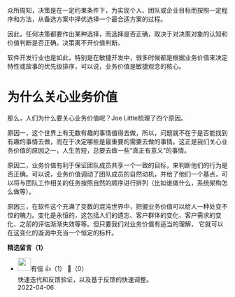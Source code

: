 众所周知，决策是在一定约束条件下，为实现个人、团队或企业目标而按照一定程序和方法，从备选方案中择优选择一个最合适方案的过程。

因此，任何决策都要作出某种选择，而选择是否正确，取决于对决策对象的认知和价值判断是否正确。决策离不开价值判断。

软件开发行业也是如此，特别是在敏捷开发中，很多时候都是根据业务价值来决定特性或故事的优先级排序，可以说，业务价值是敏捷观念的核心。

# 为什么关心业务价值

那么，人们为什么要关心业务价值呢？Joe Little梳理了四个原因。

原因一，这个世界上有无数有趣的事情值得去做，所以，问题就不在于是否能找到有趣的事情去做，而在于决定哪些是最重要的需要去做的事情。这正是我们关心业务价值的原因之一，人生苦短，总要去做一些“真正有意义”的事情。

原因二，业务价值有利于保证团队成员共享一个一致的目标，来判断他们的行为是否正确。可以说，业务价值调动了团队成员的自然动机，并给了他们一个基点，可以将与团队工作相关的任务按照自然的顺序进行排列（比如谁做什么，系统架构怎么做等）。

原因三，在软件这个充满了变数的混沌世界中，把握业务价值可以给人一种处变不惊的魄力。变化是永恒的，这包括人们的遗忘、客户群体的变化、客户需求的变化、之前的评估渐渐失效等等。但只要我们对业务价值有适当的理解， 它就可以在这变化的漩涡中充当一个恒定的标杆。
<div><strong>精选留言（1）</strong></div><ul>
<li><img src="https://static001.geekbang.org/account/avatar/00/29/9f/63/782e79be.jpg" width="30px"><span>有恒</span> 👍（1） 💬（0）<div>快速迭代和反馈验证，以及基于反馈的快速调整。</div>2022-04-06</li><br/>
</ul>